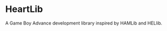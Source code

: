 <html>
<body>
<h1>HeartLib</h1>
<p>A Game Boy Advance development library inspired by HAMLib and HELlib.</p>
</body>
</html>